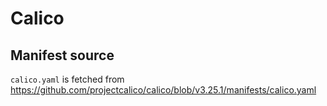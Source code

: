 # Calico

## Manifest source

`calico.yaml` is fetched from <https://github.com/projectcalico/calico/blob/v3.25.1/manifests/calico.yaml>
